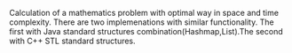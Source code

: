 Calculation of a mathematics problem with optimal way in space and time complexity.
There are two implemenations with similar functionality. The first with Java standard structures combination(Hashmap,List).The second with C++ STL standard structures.

